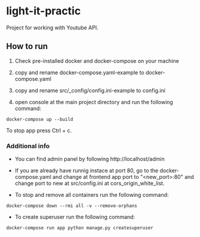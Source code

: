 # light-it-practic
Project for working with Youtube API.

## How to run

1. Check pre-installed docker and docker-compose on your machine

2. copy and rename docker-compose.yaml-example to docker-compose.yaml

3. copy and rename src/_config/config.ini-example to config.ini

3. open console at the main project directory and run the following command:

```
docker-compose up --build
```

To stop app press Ctrl + c.

### Additional info

- You can find admin panel by following http://localhost/admin

- If you are already have runnig instace at port 80, go to the docker-compose.yaml and change at frontend app port to "<new_port>:80" and change port to new at src/config.ini at cors_origin_white_list.

- To stop and remove all containers run the following command: 

```
docker-compose down --rmi all -v --remove-orphans
```

- To create superuser run the following command:

```
docker-compose run app python manage.py createsuperuser
```

